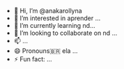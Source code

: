 - 👋 Hi, I’m @anakarollyna
- 👀 I’m interested in aprender  ...
- 🌱 I’m currently learning nd...
- 💞️ I’m looking to collaborate on nd ...
- 📫 ...
- 😄 Pronouns🇧🇷 ela ...
- ⚡ Fun fact: ...

<!---
anakarollyna/anakarollyna is a ✨ special ✨ repository because its `README.md` (this file) appears on your GitHub profile.
You can click the Preview link to take a look at your changes.
--->
